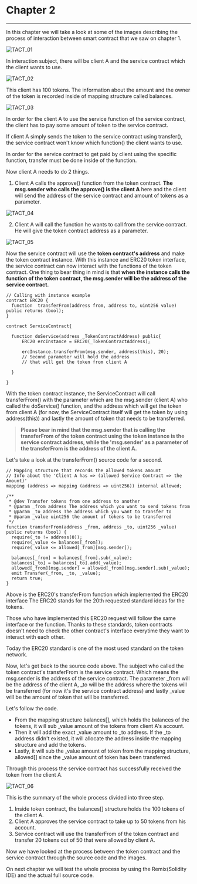 # Chapter 2
---

In this chapter we will take a look at some of the images describing the process of interaction between smart contract that we saw on chapter 1.

![TACT_01](images/TCAT_01.png)

In interaction subject, there will be client A and the service contract which the client wants to use.

![TACT_02](images/TCAT_02.png)

This client has 100 tokens.
The information about the amount and the owner of the token is recorded inside of mapping structure called balances.

![TACT_03](images/TCAT_03.png)

In order for the client A to use the service function of the service contract, the client has to pay some amount of token to the service contract.

If client A simply sends the token to the service contract using transfer(), the service contract won't know which function() the client wants to use.

In order for the service contract to get paid by client using the specific function, transfer must be done inside of the function.

Now client A needs to do 2 things.

1. Client A calls the approve() function from the token contract. **The msg.sender who calls the approve() is the client A** here and the client will send the address of the service contract and amount of tokens as a parameter.

![TACT_04](images/TCAT_04.png)

2. Client A will call the function he wants to call from the service contract. He will give the token contract address as a parameter.

![TACT_05](images/TCAT_05.png)

Now the service contract will use the **token contract's address** and make the token contract instance. With this instance and ERC20 token interface, the service contract can now interact with the functions of the token contract.
One thing to bear thing in mind is that **when the instance calls the function of the token contract, the msg.sender will be the address of the service contract.**

~~~Solidity
// Calling with instance example
contract ERC20 {  
  function  transferFrom(address from, address to, uint256 value) public returns (bool);
}

contract ServiceContract{

  function doService(address _TokenContractAddress) public{
      ERC20 ercInstance = ERC20(_TokenContractAddress);

      ercInstance.transferFrom(msg.sender, address(this), 20);
      // Second parameter will hold the address
      // that will get the token from client A

  }

}
~~~

With the token contract instance, the ServiceContract will call transferFrom() with the parameter which are the msg.sender (client A) who called the doService() function, and the address which will get the token from client A (for now, the ServiceContract itself will get the token by using address(this)) and lastly the amount of token that needs to be transferred.

> **Please bear in mind that the msg.sender that is calling the transferFrom of the token contract using the token instance is the service contract address, while the 'msg.sender' as a parameter of the transferFrom is the address of the client A.**

Let's take a look at the transferFrom() source code for a second.

~~~Solidity
// Mapping structure that records the allowed tokens amount
// Info about the 'Client A has => (allowed Service Contract => the Amount)'
mapping (address => mapping (address => uint256)) internal allowed;

/**
 * @dev Transfer tokens from one address to another
 * @param _from address The address which you want to send tokens from
 * @param _to address The address which you want to transfer to
 * @param _value uint256 the amount of tokens to be transferred
 */
function transferFrom(address _from, address _to, uint256 _value) public returns (bool) {
  require(_to != address(0));
  require(_value <= balances[_from]);
  require(_value <= allowed[_from][msg.sender]);

  balances[_from] = balances[_from].sub(_value);
  balances[_to] = balances[_to].add(_value);
  allowed[_from][msg.sender] = allowed[_from][msg.sender].sub(_value);
  emit Transfer(_from, _to, _value);
  return true;
}
~~~

Above is the ERC20's transferFrom function which implemented the ERC20 interface
The ERC20 stands for the 20th requested standard ideas for the tokens.

Those who have implemented this ERC20 request will follow the same interface or the function.
Thanks to these standards, token contracts doesn't need to check the other contract's interface everytime they want to interact with each other.

Today the ERC20 standard is one of the most used standard on the token network.

Now, let's get back to the source code above. The subject who called the token contract's transferFrom is the service contract. Which means the msg.sender is the address of the service contract. The parameter \_from will be the address of the client A, \_to will be the address where the tokens will be transferred (for now it's the service contract address) and lastly \_value will be the amount of token that will be transferred.

Let's follow the code.

- From the mapping structure balances[], which holds the balances of the tokens, it will sub \_value amount of the tokens from client A's account.
- Then it will add the exact \_value amount to \_to address. If the \_to address didn't existed, it will allocate the address inside the mapping structure and add the tokens.
- Lastly, it will sub the \_value amount of token from the mapping structure, allowed[] since the \_value amount of token has been transferred.

Through this process the service contract has successfully received the token from the client A.

![TACT_06](images/TCAT_06.png)

This is the summary of the whole process divided into three step.

1. Inside token contract, the balances[] structure holds the 100 tokens of the client A.
2. Client A approves the service contract to take up to 50 tokens from his account.
3. Service contract will use the transferFrom of the token contract and transfer 20 tokens out of 50 that were allowed by client A.

Now we have looked at the process between the token contract and the service contract through the source code and the images.

On next chapter we will test the whole process by using the Remix(Solidity IDE) and the actual full source code.
